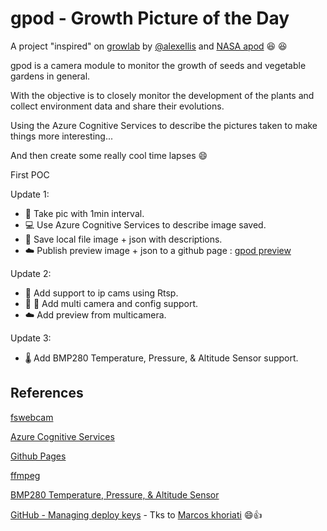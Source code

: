 # gpod - Growth Picture of the Day

A project "inspired" on [growlab](https://github.com/alexellis/growlab) by [@alexellis](https://github.com/alexellis/) and  [NASA apod](https://apod.nasa.gov/) :laughing: :laughing:

gpod is a camera module to monitor the growth of seeds and vegetable gardens in general.

With the objective is to closely monitor the development of the plants and collect environment data and share their evolutions.

Using the Azure Cognitive Services to describe the pictures taken to make things more interesting...

And then create some really cool time lapses :smile:

First POC

Update 1:
-   :camera_flash: Take pic with 1min interval.
-   :computer: Use Azure Cognitive Services to describe image saved.
-   :file_folder: Save local file image + json with descriptions.
-   :cloud: Publish preview image + json to a github page : [gpod preview](https://kaiokot.github.io/gpod-preview)


Update 2:
-   :camera_flash: Add support to ip cams using Rtsp.
-   :camera_flash: 📸 Add multi camera and config support.
-   :cloud:  Add preview from multicamera.

Update 3:
-   🌡️ Add BMP280 Temperature, Pressure, & Altitude Sensor support.




## References

[fswebcam](http://manpages.ubuntu.com/manpages/bionic/man1/fswebcam.1.html)

[Azure Cognitive Services](https://docs.microsoft.com/en-us/azure/cognitive-services/computer-vision/concept-describing-images)

[Github Pages](https://docs.github.com/en/pages/getting-started-with-github-pages/creating-a-github-pages-site)

[ffmpeg](https://ffmpeg.org)

[BMP280 Temperature, Pressure, & Altitude Sensor](https://pypi.org/project/bmp280/)

[GitHub - Managing deploy keys](https://docs.github.com/pt/developers/overview/managing-deploy-keys) - Tks to [Marcos khoriati](https://github.com/khoriati) 😄👍